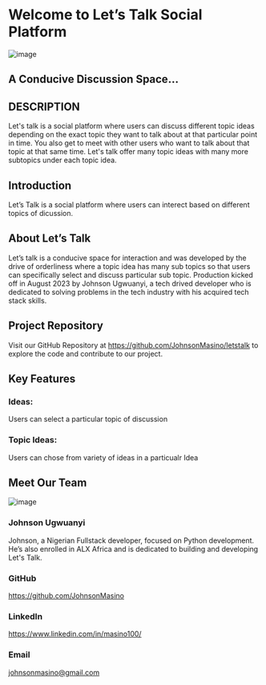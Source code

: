 ﻿# Welcome to Let’s Talk Social Platform
 ![image](https://github.com/JohnsonMasino/letstalk/assets/117756339/85e71c37-76b3-4d19-b0c6-a7ca2aee71b2)
 ## A Conducive Discussion Space…

 ## DESCRIPTION
 Let's talk is a social platform where users can discuss different topic ideas depending on the exact topic they want to talk about at that particular point in time.
 You also get to meet with other users who want to talk about that topic at that same time.
 Let's talk offer many topic ideas with many more subtopics under each topic idea.
 
 ## Introduction
 Let’s Talk is a social platform where users can interect based on different topics of dicussion.
 
 ## About Let’s Talk
 Let’s talk is a conducive space for interaction and was developed by the drive of orderliness where a topic idea has many sub topics so that users can specifically select and discuss particular sub topic.
 Production kicked off in August 2023 by Johnson Ugwuanyi, a tech drived developer who is dedicated to solving problems in the tech industry with his acquired tech stack skills.
 
 ## Project Repository
 Visit our GitHub Repository at https://github.com/JohnsonMasino/letstalk to explore the code and contribute to our project.
 
 ## Key Features
 ### Ideas:
 Users can select a particular topic of discussion
 ### Topic Ideas:
 Users can chose from variety of ideas in a particualr Idea
 
 ## Meet Our Team
 ![image](https://github.com/JohnsonMasino/letstalk/assets/117756339/663ee6a6-ac40-4974-a68c-bf138a83757c)
 ### Johnson Ugwuanyi
 Johnson, a Nigerian Fullstack developer, focused on Python development. He’s also enrolled in ALX Africa and is dedicated to building and developing Let's Talk.
 ### GitHub
 https://github.com/JohnsonMasino
 ### LinkedIn
 https://www.linkedin.com/in/masino100/
 ### Email
 johnsonmasino@gmail.com

